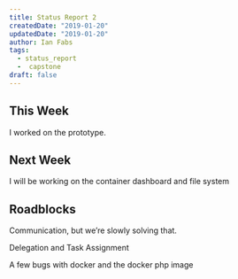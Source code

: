 ```yaml
---
title: Status Report 2
createdDate: "2019-01-20"
updatedDate: "2019-01-20"
author: Ian Fabs
tags:
  - status_report
  -  capstone
draft: false
---
```


## This Week

I worked on the prototype.

## Next Week

I will be working on the container dashboard and file system

## Roadblocks

Communication, but we’re slowly solving that.

Delegation and Task Assignment

A few bugs with docker and the docker php image
